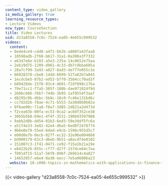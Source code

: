 ```yaml
---
content_type: video_gallery
is_media_gallery: true
learning_resource_types:
- Lecture Videos
ocw_type: CourseSection
title: Video Lectures
uid: d23a8558-7c0c-7524-ea05-4e655c999532
videos:
  content:
  - 6ede4ce9-cdd8-a4f1-662b-a800fa43faa0
  - 18598adb-2f60-b617-31a1-8a308a3f7332
  - e63d7e6e-b103-a5e3-235a-14c0652e75aa
  - 2eb19d75-1209-d961-4c33-db7c9bba685a
  - 28a7cf99-3a93-a027-8ad3-de777e055c1e
  - 66928378-cbe8-14dd-6699-527a82b7a045
  - 1ecdcbe5-87b2-ed53-b7f0-3584cc70ad3f
  - b89428de-15f8-93c4-d601-f2df898c176a
  - 79e71cc1-f7a5-385f-180b-dae971024f9d
  - 260bc686-76b7-744b-3b95-1af8554f3aaf
  - d8295c9b-dbbc-5b8c-18c0-fc46e131bd6c
  - cc7d2d26-78ae-4c71-b553-3a30d0b0682a
  - 0f6ae00c-71a8-f8a7-3d85-2d821a2d473d
  - f2cea03b-00fa-ec53-0ca2-ac8df352ce38
  - 30b5b5b8-69e1-4f4f-3531-198b93597988
  - 9abb2d8b-dd54-01b3-6ed3-59e3ddf5fc6a
  - a51f4e33-3e82-42e4-d6a5-6ed8f2478774
  - 9b6e0e79-55ed-6ded-e9cb-1596c955d5c7
  - e00d0e7b-0ecb-827f-ec32-32e96e004668
  - bd900179-63c3-d6eb-9b51-a8acdf4e0102
  - 151007c3-1f41-0471-ce92-f15a1b21a19e
  - e8422b26-855c-cf77-d27f-157dce64c7aa
  - f891df15-51a7-56f8-896f-269b14c4a827
  - 14652057-e6e4-0a38-eecc-7e5a96006a23
  website: 18-s096-topics-in-mathematics-with-applications-in-finance-fall-2013
---
```



{{< video-gallery "d23a8558-7c0c-7524-ea05-4e655c999532" >}}

